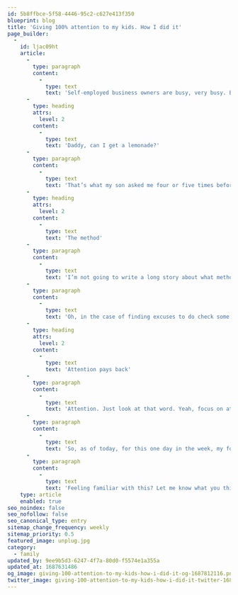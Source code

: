 ```yaml
---
id: 5b8ffbce-5f58-4446-95c2-c627e413f350
blueprint: blog
title: 'Giving 100% attention to my kids. How I did it'
page_builder:
  -
    id: ljac09ht
    article:
      -
        type: paragraph
        content:
          -
            type: text
            text: 'Self-employed business owners are busy, very busy. Being productive, checking and responding to email and social media and keeping in contact with your clients and your network. Just a few things self-employed business owners need to take care of every day. But what if all that work is standing in the way of a great day with your kids?'
      -
        type: heading
        attrs:
          level: 2
        content:
          -
            type: text
            text: 'Daddy, can I get a lemonade?'
      -
        type: paragraph
        content:
          -
            type: text
            text: 'That’s what my son asked me four or five times before he padded me on my leg to beg for attention on my weekly day off . Well, daddy was buried in his phone reading email and his twitter timeline. This moment, just a few days ago, helped me to decide what I did today. Use my phone only to answer calls from my wife, family, friends and other non-business callers and focus on my kids. OK, and to check the weather when I need to go out with the kids and the dog.'
      -
        type: heading
        attrs:
          level: 2
        content:
          -
            type: text
            text: 'The method'
      -
        type: paragraph
        content:
          -
            type: text
            text: 'I’m not going to write a long story about what methods there are to focus and leave your business out of sight for just one day. It’s very simple to be honest. If you feel distracted from your children, determine what the distraction is and eliminate it. Stop! Don’t fold your iPad in two or dump your Nexus 6 in the toilet. Just turn notifications off. No sound, no flashing light and no notification in the notification area. That’s where it starts. This way you have to initiate the need for information, and that’s the exact moment you can say to yourself: No, not today! That summarizes the method. There’s nothing more to it. Just do it (Sorry Nike, it is/was a great slogan).'
      -
        type: paragraph
        content:
          -
            type: text
            text: 'Oh, in the case of finding excuses to do check some things during your day off, THERE ARE NO EXCUSES.'
      -
        type: heading
        attrs:
          level: 2
        content:
          -
            type: text
            text: 'Attention pays back'
      -
        type: paragraph
        content:
          -
            type: text
            text: 'Attention. Just look at that word. Yeah, focus on attention. It pays back, being there for your kids, not just physically, pays back right away. Conversations between the kids and me are more relaxed, I answer immediately when they ask something, I see what happens as it happens, I can help when needed, etc. etc. All positive things that pay back by means of your kids enjoying your presence. That should be enough right?'
      -
        type: paragraph
        content:
          -
            type: text
            text: 'So, as of today, for this one day in the week, my focus is on my kids and not on my phone/tablet/laptop/desktop/iWatch or other distract-from-kids-technology.'
      -
        type: paragraph
        content:
          -
            type: text
            text: 'Feeling familiar with this? Let me know what you think or did to get out of it. I’m really interested.'
    type: article
    enabled: true
seo_noindex: false
seo_nofollow: false
seo_canonical_type: entry
sitemap_change_frequency: weekly
sitemap_priority: 0.5
featured_image: unplug.jpg
category:
  - family
updated_by: 9ee9b5d3-6247-4f7a-80d0-f5574e1a355a
updated_at: 1687631486
og_image: giving-100-attention-to-my-kids-how-i-did-it-og-1687812116.png
twitter_image: giving-100-attention-to-my-kids-how-i-did-it-twitter-1687812116.png
---
```

